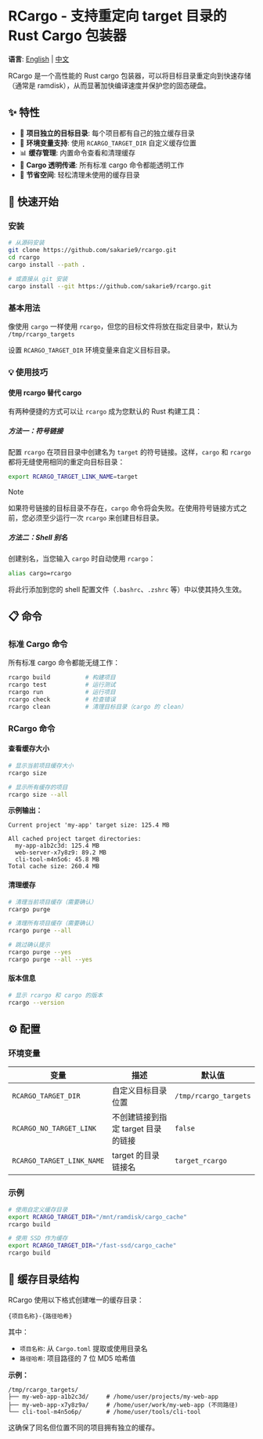 # RCargo - 支持重定向 target 目录的 Rust Cargo 包装器

**语言**: [English](README.md) | [中文](README_cn.md)

RCargo 是一个高性能的 Rust cargo 包装器，可以将目标目录重定向到快速存储（通常是 ramdisk），从而显著加快编译速度并保护您的固态硬盘。

## ✨ 特性

- 🚀 **项目独立的目标目录**: 每个项目都有自己的独立缓存目录
- 🔧 **环境变量支持**: 使用 `RCARGO_TARGET_DIR` 自定义缓存位置
- 📊 **缓存管理**: 内置命令查看和清理缓存
- 🔄 **Cargo 透明传递**: 所有标准 cargo 命令都能透明工作
- 💾 **节省空间**: 轻松清理未使用的缓存目录

## 🚀 快速开始

### 安装

```bash
# 从源码安装
git clone https://github.com/sakarie9/rcargo.git
cd rcargo
cargo install --path .

# 或直接从 git 安装
cargo install --git https://github.com/sakarie9/rcargo.git
```

### 基本用法

像使用 `cargo` 一样使用 `rcargo`，但您的目标文件将放在指定目录中，默认为 `/tmp/rcargo_targets`

设置 `RCARGO_TARGET_DIR` 环境变量来自定义目标目录。

### 💡 使用技巧

#### 使用 rcargo 替代 cargo

有两种便捷的方式可以让 `rcargo` 成为您默认的 Rust 构建工具：

##### 方法一：符号链接

配置 `rcargo` 在项目目录中创建名为 `target` 的符号链接。这样，`cargo` 和 `rcargo` 都将无缝使用相同的重定向目标目录：

```bash
export RCARGO_TARGET_LINK_NAME=target
```

> [!NOTE]
> 如果符号链接的目标目录不存在，`cargo` 命令将会失败。在使用符号链接方式之前，您必须至少运行一次 `rcargo` 来创建目标目录。

##### 方法二：Shell 别名

创建别名，当您输入 `cargo` 时自动使用 `rcargo`：

```bash
alias cargo=rcargo
```

将此行添加到您的 shell 配置文件（`.bashrc`、`.zshrc` 等）中以使其持久生效。

## 📋 命令

### 标准 Cargo 命令

所有标准 cargo 命令都能无缝工作：

```bash
rcargo build          # 构建项目
rcargo test           # 运行测试  
rcargo run            # 运行项目
rcargo check          # 检查错误
rcargo clean          # 清理目标目录（cargo 的 clean）
```

### RCargo 命令

#### 查看缓存大小

```bash
# 显示当前项目缓存大小
rcargo size

# 显示所有缓存的项目
rcargo size --all
```

**示例输出：**

```text
Current project 'my-app' target size: 125.4 MB
```

```text
All cached project target directories:
  my-app-a1b2c3d: 125.4 MB
  web-server-x7y8z9: 89.2 MB  
  cli-tool-m4n5o6: 45.8 MB
Total cache size: 260.4 MB
```

#### 清理缓存

```bash
# 清理当前项目缓存（需要确认）
rcargo purge

# 清理所有项目缓存（需要确认）
rcargo purge --all

# 跳过确认提示
rcargo purge --yes
rcargo purge --all --yes
```

#### 版本信息

```bash
# 显示 rcargo 和 cargo 的版本
rcargo --version
```

## ⚙️ 配置

### 环境变量

| 变量 | 描述 | 默认值 |
|------|------|--------|
| `RCARGO_TARGET_DIR` | 自定义目标目录位置 | `/tmp/rcargo_targets` |
| `RCARGO_NO_TARGET_LINK` | 不创建链接到指定 target 目录的链接 | `false` |
| `RCARGO_TARGET_LINK_NAME` | target 的目录链接名 | `target_rcargo` |

### 示例

```bash
# 使用自定义缓存目录
export RCARGO_TARGET_DIR="/mnt/ramdisk/cargo_cache"
rcargo build

# 使用 SSD 作为缓存
export RCARGO_TARGET_DIR="/fast-ssd/cargo_cache" 
rcargo build
```

## 📁 缓存目录结构

RCargo 使用以下格式创建唯一的缓存目录：

```text
{项目名称}-{路径哈希}
```

其中：

- `项目名称`: 从 `Cargo.toml` 提取或使用目录名
- `路径哈希`: 项目路径的 7 位 MD5 哈希值

**示例：**

```text
/tmp/rcargo_targets/
├── my-web-app-a1b2c3d/     # /home/user/projects/my-web-app
├── my-web-app-x7y8z9a/     # /home/user/work/my-web-app (不同路径)
└── cli-tool-m4n5o6p/       # /home/user/tools/cli-tool
```

这确保了同名但位置不同的项目拥有独立的缓存。

